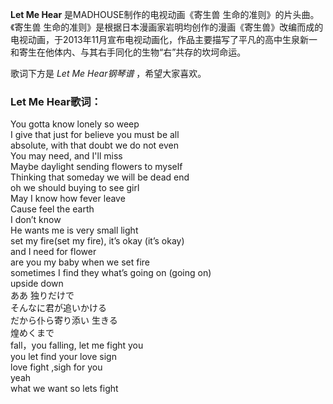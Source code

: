 

**Let Me Hear** 是MADHOUSE制作的电视动画《寄生兽 生命的准则》的片头曲。《寄生兽
生命的准则》是根据日本漫画家岩明均创作的漫画《寄生兽》改编而成的电视动画，于2013年11月宣布电视动画化，作品主要描写了平凡的高中生泉新一和寄生在他体内、与其右手同化的生物“右”共存的坎坷命运。

  
歌词下方是 _Let Me Hear钢琴谱_ ，希望大家喜欢。

### Let Me Hear歌词：

You gotta know lonely so weep  
I give that just for believe you must be all  
absolute, with that doubt we do not even  
You may need, and I'll miss  
Maybe daylight sending flowers to myself  
Thinking that someday we will be dead end  
oh we should buying to see girl  
May I know how fever leave  
Cause feel the earth  
I don’t know  
He wants me is very small light  
set my fire(set my fire), it’s okay (it’s okay)  
and I need for flower  
are you my baby when we set fire  
sometimes I find they what’s going on (going on)  
upside down  
ああ 独りだけで  
そんなに君が追いかける  
だから仆ら寄り添い 生きる  
煌めくまで  
fall，you falling, let me fight you  
you let find your love sign  
love fight ,sigh for you  
yeah  
what we want so lets fight

